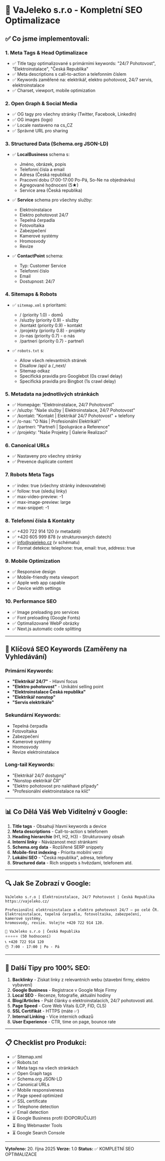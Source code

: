 # 🚀 VaJeleko s.r.o - Kompletní SEO Optimalizace

## ✅ Co jsme implementovali:

### 1. **Meta Tags & Head Optimalizace**
- ✅ Title tagy optimalizované s primárními keywords: "24/7 Pohotovost", "Elektroinstalace", "Česká Republika"
- ✅ Meta descriptions s call-to-action a telefonním číslem
- ✅ Keywords zaměřené na: elektrikář, elektro pohotovost, 24/7 servis, elektroinstalace
- ✅ Charset, viewport, mobile optimization

### 2. **Open Graph & Social Media**
- ✅ OG tagy pro všechny stránky (Twitter, Facebook, LinkedIn)
- ✅ OG images (logo)
- ✅ Locale nastaveno na cs_CZ
- ✅ Správné URL pro sharing

### 3. **Structured Data (Schema.org JSON-LD)**
- ✅ **LocalBusiness** schema s:
  - Jméno, obrázek, popis
  - Telefonní čísla a email
  - Adresa (Česká republika)
  - Pracovní dobu (7:00-17:00 Po-Pá, So-Ne na objednávku)
  - Agregované hodnocení (5★)
  - Service area (Česká republika)
  
- ✅ **Service** schema pro všechny služby:
  - Elektroinstalace
  - Elektro pohotovost 24/7
  - Tepelná čerpadla
  - Fotovoltaika
  - Zabezpečení
  - Kamerové systémy
  - Hromosvody
  - Revize

- ✅ **ContactPoint** schema:
  - Typ: Customer Service
  - Telefonní číslo
  - Email
  - Dostupnost: 24/7

### 4. **Sitemaps & Robots**
- ✅ `sitemap.xml` s prioritami:
  - / (priority 1.0) - domů
  - /sluzby (priority 0.9) - služby
  - /kontakt (priority 0.9) - kontakt
  - /projekty (priority 0.8) - projekty
  - /o-nas (priority 0.7) - o nás
  - /partneri (priority 0.7) - partneři

- ✅ `robots.txt` s:
  - Allow všech relevantních stránek
  - Disallow /api/ a /_next/
  - Sitemap odkaz
  - Specifická pravidla pro Googlebot (0s crawl delay)
  - Specifická pravidla pro Bingbot (1s crawl delay)

### 5. **Metadata na jednotlivých stránkách**
- ✅ Homepáge: "Elektroinstalace, 24/7 Pohotovost"
- ✅ /sluzby: "Naše služby | Elektroinstalace, 24/7 Pohotovost"
- ✅ /kontakt: "Kontakt | Elektrikář 24/7 Pohotovost" + telefony
- ✅ /o-nas: "O Nás | Profesionální Elektrikáři"
- ✅ /partneri: "Partneři | Spolupráce a Reference"
- ✅ /projekty: "Naše Projekty | Galerie Realizací"

### 6. **Canonical URLs**
- ✅ Nastaveny pro všechny stránky
- ✅ Prevence duplicate content

### 7. **Robots Meta Tags**
- ✅ index: true (všechny stránky indexovatelné)
- ✅ follow: true (sleduj linky)
- ✅ max-video-preview: -1
- ✅ max-image-preview: large
- ✅ max-snippet: -1

### 8. **Telefonní čísla & Kontakty**
- ✅ +420 722 914 120 (v metadatě)
- ✅ +420 605 999 878 (v strukturovaných datech)
- ✅ info@vajeleko.cz (v schématu)
- ✅ Format detekce: telephone: true, email: true, address: true

### 9. **Mobile Optimization**
- ✅ Responsive design
- ✅ Mobile-friendly meta viewport
- ✅ Apple web app capable
- ✅ Device width settings

### 10. **Performance SEO**
- ✅ Image preloading pro services
- ✅ Font preloading (Google Fonts)
- ✅ Optimalizované WebP obrázky
- ✅ Next.js automatic code splitting

---

## 🎯 Klíčová SEO Keywords (Zaměřeny na Vyhledávání)

### Primární Keywords:
- **"Elektrikář 24/7"** - Hlavní focus
- **"Elektro pohotovost"** - Unikátní selling point
- **"Elektroinstalace Česká republika"**
- **"Elektrikář nonstop"**
- **"Servis elektrikáře"**

### Sekundární Keywords:
- Tepelná čerpadla
- Fotovoltaika
- Zabezpečení
- Kamerové systémy
- Hromosvody
- Revize elektroinstalace

### Long-tail Keywords:
- "Elektrikář 24/7 dostupný"
- "Nonstop elektrikář ČR"
- "Elektro pohotovost pro naléhavé případy"
- "Profesionální elektroinstalace na klíč"

---

## 📊 Co Dělá Váš Web Viditelný v Google:

1. **Title tags** - Obsahují hlavní keywords a device
2. **Meta descriptions** - Call-to-action s telefonem
3. **Heading hierarchie** (H1, H2, H3) - Strukturovaný obsah
4. **Interní linky** - Návázanost mezi stránkami
5. **Schema.org data** - Rozšířené SERP snippety
6. **Mobile-first indexing** - Priorita mobilní verzi
7. **Lokální SEO** - "Česká republika", adresa, telefony
8. **Structured data** - Rich snippets s hvězdami, telefonem atd.

---

## 🔍 Jak Se Zobrazí v Google:

```
VaJeleko s.r.o | Elektroinstalace, 24/7 Pohotovost | Česká Republika
https://vajeleko.cz/

Profesionální elektroinstalace a elektro pohotovost 24/7 – po celé ČR. 
Elektroinstalace, tepelná čerpadla, fotovoltaika, zabezpečení, kamerové systémy, 
hromosvody, revize. Volejte +420 722 914 120.

🏢 VaJeleko s.r.o | Česká Republika
⭐⭐⭐⭐⭐ (50 hodnocení)
📞 +420 722 914 120
🕐 7:00 - 17:00 | Po - Pá
```

---

## 🚀 Další Tipy pro 100% SEO:

1. **Backlinky** - Získat linky z relevantních webu (stavební firmy, elektro vybavení)
2. **Google Business** - Registrace v Google Moje Firmy
3. **Local SEO** - Recenze, fotografie, aktuální hodiny
4. **Blog/Articles** - Psát články o elektroinstalacích, 24/7 pohotovosti atd.
5. **Page Speed** - Core Web Vitals (LCP, FID, CLS)
6. **SSL Certifikát** - HTTPS (máte ✅)
7. **Internal Linking** - Více interních odkazů
8. **User Experience** - CTR, time on page, bounce rate

---

## 📋 Checklist pro Produkci:

- ✅ Sitemap.xml
- ✅ Robots.txt
- ✅ Meta tags na všech stránkách
- ✅ Open Graph tags
- ✅ Schema.org JSON-LD
- ✅ Canonical URLs
- ✅ Mobile responsiveness
- ✅ Page speed optimized
- ✅ SSL certificate
- ✅ Telephone detection
- ✅ Email detection
- ⏳ Google Business profil (DOPORUČUJI!)
- ⏳ Bing Webmaster Tools
- ⏳ Google Search Console

---

**Vytořeno:** 20. října 2025
**Verze:** 1.0
**Status:** ✅ KOMPLETNÍ SEO OPTIMALIZACE

